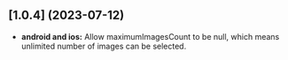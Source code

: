 ## [1.0.4] (2023-07-12)

* **android and ios:** Allow maximumImagesCount to be null, which means unlimited number of images can be selected.
